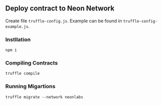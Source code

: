 ## Deploy contract to Neon Network

Create file `truffle-config.js`. Example can be found in `truffle-config-example.js`.
### Instllation

```
npm i
```

### Compiling Contracts

```
truffle compile
```

### Running Migartions

```
truffle migrate --network neonlabs 
```